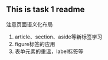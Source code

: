 ## This is task 1 readme 
注意页面语义化布局    
1. article、section、aside等新标签学习    
2. figure标签的应用    
3. 表单元素的重温，label标签等    
